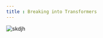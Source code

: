 ```yaml
---
title : Breaking into Transformers 
---
```


![skdjh](https://raw.githubusercontent.com/DongjunLee/transformer-tensorflow/master/images/transformer-architecture.png)
